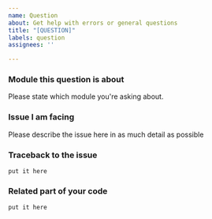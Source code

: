 ```yaml
---
name: Question
about: Get help with errors or general questions
title: "[QUESTION]"
labels: question
assignees: ''

---
```


<!--
Hey there, you have a question? We are happy to answer. Please make sure no similar question was opened already.

To make it easier for us to help you, please read this article https://github.com/telebirr-telegram-bot/Telebirr-telegram-bot/wiki/Ask-Right and try to follow the template below as closely as possible.

Please mind that there is also a users' Telegram group at https://t.me/+Hfg0wmxzw_w1NGI0 for questions about the library. Questions asked there might be answered quicker than here. In case you are unable to join our group due to Telegram restrictions, you can use our IRC channel at https://webchat.freenode.net/?channels=##Telebirr-telegram-bot to participate in the group.
-->

### Module this question is about
Please state which module you're asking about.

### Issue I am facing
Please describe the issue here in as much detail as possible

### Traceback to the issue
```
put it here
```

### Related part of your code
```Telebirr
put it here
```

